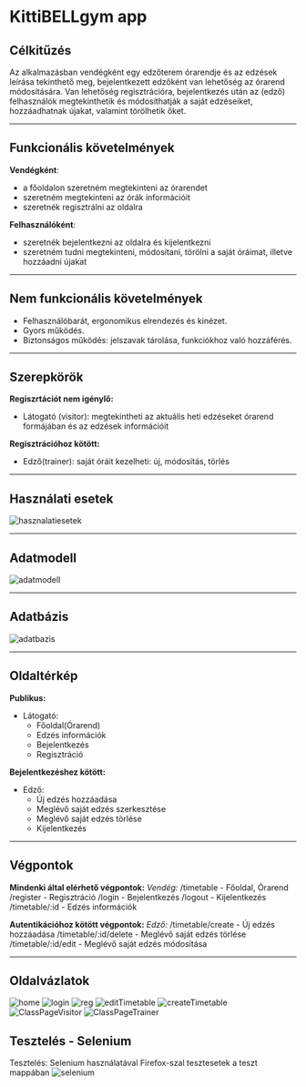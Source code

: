 KittiBELLgym app
===================

Célkitűzés
----------
Az alkalmazásban vendégként egy edzőterem órarendje és az edzések leírása tekinthető meg, bejelentkezett edzőként van lehetőség az órarend módosítására.  Van lehetőség regisztrációra, bejelentkezés után az (edző) felhasználók megtekinthetik és módosíthatják a saját edzéseiket, hozzáadhatnak újakat, valamint törölhetik őket.


----------


Funkcionális követelmények
----------
**Vendégként**:

 - a főoldalon szeretném megtekinteni az órarendet
 - szeretném megtekinteni az órák információit
 - szeretnék regisztrálni az oldalra

**Felhasználóként**:

 - szeretnék bejelentkezni az oldalra és kijelentkezni
 - szeretném tudni megtekinteni, módosítani, törölni a saját óráimat,
   illetve hozzáadni újakat


----------


Nem funkcionális követelmények
----------
 - Felhasználóbarát, ergonomikus elrendezés és kinézet.
 - Gyors működés.
 - Biztonságos működés: jelszavak tárolása, funkciókhoz való hozzáférés.


----------

Szerepkörök
----------
**Regiszrtációt nem igénylő:**

 - Látogató (visitor): megtekintheti az aktuális heti edzéseket órarend
   formájában és az edzések információit

**Regisztrációhoz kötött:**

 - Edző(trainer): saját óráit kezelheti: új, módosítás, törlés


----------


Használati esetek
----------
![hasznalatiesetek](https://github.com/kittimut/KittiBellGym/blob/master/photos/hasznalatiesetdiagram.jpg)


----------


Adatmodell
----------
![adatmodell](https://github.com/kittimut/KittiBellGym/blob/master/photos/adatmod.jpg)


----------

Adatbázis
----------
![adatbazis](https://github.com/kittimut/KittiBellGym/blob/master/photos/adatb.jpg)

----------

Oldaltérkép
----------
**Publikus:**

 - Látogató:
	 - Főoldal(Órarend)
	 - Edzés információk
	 - Bejelentkezés
	 - Regisztráció

**Bejelentkezéshez kötött:**

 - Edző:
	 - Új edzés hozzáadása
	 - Meglévő saját edzés szerkesztése
	 - Meglévő saját edzés törlése
	 - Kijelentkezés

----------

Végpontok 
----------

**Mindenki által elérhető végpontok:**
*Vendég:*
/timetable - Főoldal, Órarend
/register - Regisztráció
/login - Bejelentkezés
/logout - Kijelentkezés
/timetable/:id - Edzés információk


**Autentikációhoz kötött végpontok:**
*Edző:*
/timetable/create - Új edzés hozzáadása
/timetable/:id/delete - Meglévő saját edzés törlése
/timetable/:id/edit - Meglévő saját edzés módosítása


---------


Oldalvázlatok
----------
![home](https://github.com/kittimut/KittiBellGym/blob/master/photos/Index.jpg)
![login](https://github.com/kittimut/KittiBellGym/blob/master/photos/Login.jpg)
![reg](https://github.com/kittimut/KittiBellGym/blob/master/photos/Registration.jpg)
![editTimetable](https://github.com/kittimut/KittiBellGym/blob/master/photos/editTimetable.jpg)
![createTimetable](https://github.com/kittimut/KittiBellGym/blob/master/photos/createTimetable.jpg)
![ClassPageVisitor](https://github.com/kittimut/KittiBellGym/blob/master/photos/ClassPageVisitor.jpg)
![ClassPageTrainer](https://github.com/kittimut/KittiBellGym/blob/master/photos/ClassPageTrainer.jpg)

Tesztelés - Selenium
----------
Tesztelés: Selenium használatával Firefox-szal
tesztesetek a teszt mappában
![selenium](https://github.com/kittimut/KittiBellGym/blob/master/photos/selinium.jpg)
